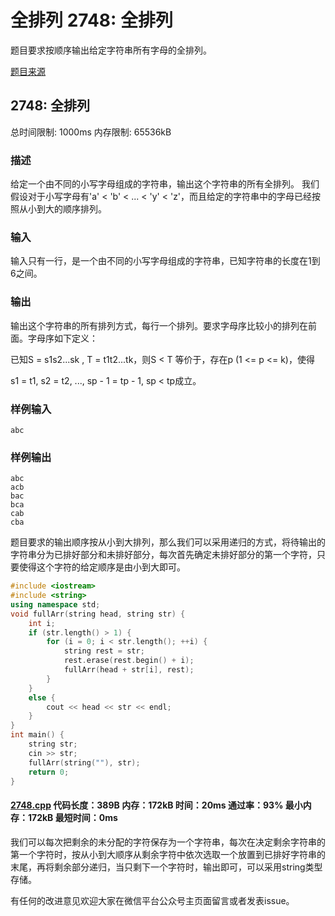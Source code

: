 # 全排列 2748: 全排列

题目要求按顺序输出给定字符串所有字母的全排列。

[题目来源](http://bailian.openjudge.cn/practice/2748/)

## 2748: 全排列

总时间限制: 1000ms    内存限制: 65536kB

### 描述

给定一个由不同的小写字母组成的字符串，输出这个字符串的所有全排列。 我们假设对于小写字母有'a' < 'b' < ... < 'y' < 'z'，而且给定的字符串中的字母已经按照从小到大的顺序排列。

### 输入

输入只有一行，是一个由不同的小写字母组成的字符串，已知字符串的长度在1到6之间。

### 输出

输出这个字符串的所有排列方式，每行一个排列。要求字母序比较小的排列在前面。字母序如下定义：

已知S = s1s2...sk , T = t1t2...tk，则S < T 等价于，存在p (1 <= p <= k)，使得

s1 = t1, s2 = t2, ..., sp - 1 = tp - 1, sp < tp成立。

### 样例输入
```
abc
```
### 样例输出
```
abc
acb
bac
bca
cab
cba
```
题目要求的输出顺序按从小到大排列，那么我们可以采用递归的方式，将待输出的字符串分为已排好部分和未排好部分，每次首先确定未排好部分的第一个字符，只要使得这个字符的给定顺序是由小到大即可。
```cpp
#include <iostream>
#include <string>
using namespace std;
void fullArr(string head, string str) {
	int i;
	if (str.length() > 1) {
		for (i = 0; i < str.length(); ++i) {
			string rest = str;
			rest.erase(rest.begin() + i);
			fullArr(head + str[i], rest);
		}
	}
	else {
		cout << head << str << endl;
	}
}
int main() {
	string str;
	cin >> str;
	fullArr(string(""), str);
	return 0;
}
```
#### [2748.cpp](/Code/2700-2799/2748.cpp) 代码长度：389B 内存：172kB 时间：20ms 通过率：93% 最小内存：172kB  最短时间：0ms

我们可以每次把剩余的未分配的字符保存为一个字符串，每次在决定剩余字符串的第一个字符时，按从小到大顺序从剩余字符中依次选取一个放置到已排好字符串的末尾，再将剩余部分递归，当只剩下一个字符时，输出即可，可以采用string类型存储。

有任何的改进意见欢迎大家在微信平台公众号主页面留言或者发表issue。
